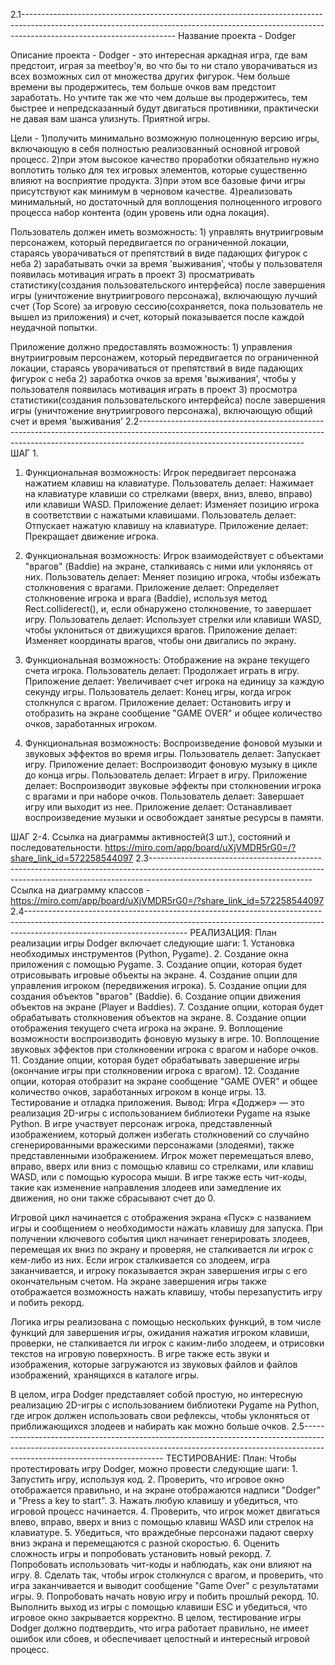 2.1--------------------------------------------------------------------------------------------------------------------------------------------------------------------------------------------------
Название проекта - Dodger

Описание проекта -
	Dodger - это интересная аркадная  игра, где вам предстоит, играя за meetboy'я,
  во что бы то ни стало уворачиваться из всех возможных сил от множества других фигурок.
  Чем больше времени вы продержитесь, тем больше очков вам предстоит заработать.
  Но учтите так же что чем дольше вы продержитесь, тем быстрее и непредсказанный будут двигаться противники,
  практически не давая вам шанса улизнуть. Приятной игры. 


Цели  -      1)получить минимально возможную полноценную версию игры, включающую в себя полностью реализованный основной игровой процесс. 
             2)при этом высокое качество проработки обязательно нужно воплотить только для тех игровых элементов, которые существенно влияют на восприятие продукта.
             3)при этом все базовые фичи игры присутствуют как минимум в черновом качестве.
             4)реализовать минимальный, но достаточный для воплощения полноценного игрового процесса набор контента (один уровень или одна локация).


Пользователь должен иметь возможность:
	        1) управлять внутриигровым персонажем, который передвигается по ограниченной локации, стараясь уворачиваться от препятствий в виде падающих фигурок с неба
		2) зарабатывать очки за время 'выживания', чтобы у пользователя появилась мотивация играть в проект
		3) просматривать статистику(создания пользовательского интерфейса) после завершения игры (уничтожение внутриигрового персонажа),
		включающую лучший счет (Top Score) за игровую сессию(сохраняется, пока пользователь не вышел из приложения) и счет, который показывается после каждой неудачной попытки. 


Приложение должно предоставлять возможность:
		1) управления внутриигровым персонажем, который передвигается по ограниченной локации, стараясь уворачиваться от препятствий в виде падающих фигурок с неба
		2) заработка очков за время 'выживания', чтобы у пользователя появилась мотивация играть в проект
		3) просмотра статистики(создания пользовательского интерфейса) после завершения игры (уничтожение внутриигрового персонажа), включающую общий счет и время 'выживания'
2.2-----------------------------------------------------------------------------------------------------------------------------------------------------------------------------------------------------
ШАГ 1.
1. Функциональная возможность: Игрок передвигает персонажа нажатием клавиш на клавиатуре.
Пользователь делает: Нажимает на клавиатуре клавиши со стрелками (вверх, вниз, влево, вправо) или клавиши WASD.
Приложение делает: Изменяет позицию игрока в соответствии с нажатыми клавишами.
Пользователь делает: Отпускает нажатую клавишу на клавиатуре.
Приложение делает: Прекращает движение игрока.

2. Функциональная возможность: Игрок взаимодействует с объектами "врагов" (Baddie) на экране, сталкиваясь с ними или уклоняясь от них.
Пользователь делает: Меняет позицию игрока, чтобы избежать столкновения с врагами.
Приложение делает: Определяет столкновение игрока и врага (Baddie), используя метод Rect.colliderect(), и, если обнаружено столкновение, то завершает игру.
Пользователь делает: Использует стрелки или клавиши WASD, чтобы уклониться от движущихся врагов.
Приложение делает: Изменяет координаты врагов, чтобы они двигались по экрану. 

3. Функциональная возможность: Отображение на экране текущего счета игрока.
Пользователь делает: Продолжает играть в игру.
Приложение делает: Увеличивает счет игрока на единицу за каждую секунду игры.
Пользователь делает: Конец игры, когда игрок столкнулся с врагом.
Приложение делает: Остановить игру и отобразить на экране сообщение "GAME OVER" и общее количество очков, заработанных игроком.
 
4. Функциональная возможность: Воспроизведение фоновой музыки и звуковых эффектов во время игры.
Пользователь делает: Запускает игру.
Приложение делает: Воспроизводит фоновую музыку в цикле до конца игры.
Пользователь делает: Играет в игру.
Приложение делает: Воспроизводит звуковые эффекты при столкновении игрока с врагами и при наборе очков.
Пользователь делает: Завершает игру или выходит из нее.
Приложение делает: Останавливает воспроизведение музыки и освобождает занятые ресурсы в памяти.

ШАГ 2-4. Ссылка на диаграммы активностей(3 шт.), состояний и последовательности. https://miro.com/app/board/uXjVMDR5rG0=/?share_link_id=572258544097
2.3----------------------------------------------------------------------------------------------------------------------------------------------------------------------------------------------------
Ссылка на диаграмму классов - https://miro.com/app/board/uXjVMDR5rG0=/?share_link_id=572258544097
2.4----------------------------------------------------------------------------------------------------------------------------------------------------------------------------------------------------
РЕАЛИЗАЦИЯ:
План реализации игры Dodger включает следующие шаги:
	1. Установка необходимых инструментов (Python, Pygame).
	2. Создание окна приложения с помощью Pygame.
	3. Создание опции, которая будет отрисовывать игровые объекты на экране.
	4. Создание опции для управления игроком (передвижения игрока).
	5. Создание опции для создания объектов "врагов" (Baddie).
	6. Создание опции движения объектов на экране (Player и Baddies).
	7. Создание опции, которая будет обрабатывать столкновения объектов на экране.
	8. Создание опции отображения текущего счета игрока на экране.
	9. Воплощение возможности воспроизводить фоновую музыку в игре.
	10. Воплощение звуковых эффектов при столкновении игрока с врагом и наборе очков.
	11. Создание опции, которая будет обрабатывать завершение игры (окончание игры при столкновении игрока с врагом).
	12. Создание опции, которая отобразит на экране сообщение "GAME OVER" и общее количество очков, заработанных игроком в конце игры.
	13. Тестирование и отладка приложения.
Вывод:
	Игра «Доджер» — это реализация 2D-игры с использованием библиотеки Pygame на языке Python.  В игре участвует персонаж игрока, представленный изображением, который должен избегать столкновений со случайно сгенерированными вражескими персонажами (злодеями), также представленными изображением.  Игрок может перемещаться влево, вправо, вверх или вниз с помощью клавиш со стрелками, или клавиш WASD,
или с помощью куросора мыши.  В игре также есть чит-коды, такие как изменение направления злодеев или замедление их движения, но они также сбрасывают счет до 0.

 Игровой цикл начинается с отображения экрана «Пуск» с названием игры и сообщением о необходимости нажать клавишу для запуска.  При получении ключевого события цикл начинает генерировать злодеев, перемещая их вниз по экрану и проверяя, не сталкивается ли игрок с кем-либо из них.  Если игрок сталкивается со злодеем, игра заканчивается, и игроку показывается экран завершения игры с его окончательным счетом.  На экране завершения игры также отображается возможность нажать клавишу, чтобы перезапустить игру и побить рекорд.

 Логика игры реализована с помощью нескольких функций, в том числе функций для завершения игры, ожидания нажатия игроком клавиши, проверки, не сталкивается ли игрок с каким-либо злодеем, и отрисовки текстов на игровую поверхность.  В игре также есть звуки и изображения, которые загружаются из звуковых файлов и файлов изображений, хранящихся в каталоге игры.

 В целом, игра Dodger представляет собой простую, но интересную реализацию 2D-игры с использованием библиотеки Pygame на Python, где игрок должен использовать свои рефлексы, чтобы уклоняться от приближающихся злодеев и набирать как можно больше очков.
2.5-------------------------------------------------------------------------------------------------------------------------------------------------------------------------------------------------------
ТЕСТИРОВАНИЕ:
План:
Чтобы протестировать игру Dodger, можно провести следующие шаги:
	1. Запустить игру, используя код.
	2. Проверить, что игровое окно отображается правильно, и на экране отображаются надписи "Dodger" и "Press a key to start".
	3. Нажать любую клавишу и убедиться, что игровой процесс начинается.
	4. Проверить, что игрок может двигаться влево, вправо, вверх и вниз с помощью клавиш WASD или стрелок на клавиатуре.
	5. Убедиться, что враждебные персонажи падают сверху вниз экрана и перемещаются с разной скоростью.
	6. Оценить сложность игры и попробовать установить новый рекорд.
	7. Попробовать использовать чит-коды и наблюдать, как они влияют на игру.
	8. Сделать так, чтобы игрок столкнулся с врагом, и проверить, что игра заканчивается и выводит сообщение "Game Over" с результатами игры.
	9. Попробовать начать новую игру и побить прошлый рекорд.
	10. Выполнить выход из игры с помощью клавиши ESC и убедиться, что игровое окно закрывается корректно.
В целом, тестирование игры Dodger должно подтвердить, что игра работает правильно, не имеет ошибок или сбоев, и обеспечивает целостный и интересный игровой процесс.
